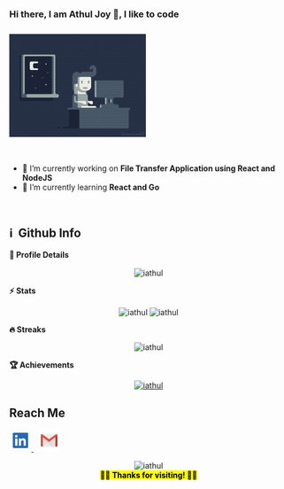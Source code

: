 
### Hi there, I am Athul Joy 👋,  I like to code 

<p align="left" style="padding-top:10px">
  <img src="https://raw.githubusercontent.com/iathul/iathul/master/code.gif" width="49%" height="14%"/>  
</p> </br>

<!-- ### 🔭 I’m a Fullstack Developer  -->

- 🔭 I’m currently working on  **File Transfer Application using React and NodeJS**
- 🌱 I’m currently learning **React and Go**

<br>
<h2>ℹ️ &nbsp;Github Info</h2>
	
  <summary><b>🔎 Profile Details</b></summary>
<p align="center"><img height="180em" src="https://github-profile-summary-cards.vercel.app/api/cards/profile-details?username=iathul&theme=github_dark" alt="iathul" align = "center"/></p>

  <summary><b>⚡ Stats</b></summary>
<p align="center"><img height="180em" src="https://github-readme-stats.vercel.app/api?username=iathul&hide_border=true&count_private=true&show_icons=true&theme=radical" alt="iathul" align = "center"/>
<img height="180em" src="https://github-readme-stats.vercel.app/api/top-langs?username=iathul&show_icons=true&locale=en&layout=compact&hide_border=true&theme=radical" alt="iathul" align = "center"/></p>

 <summary><b>🔥 Streaks</b></summary>
<p align="center"><img src="https://github-readme-streak-stats.herokuapp.com/?user=iathul&theme=black-ice&hide_border=true&stroke=0000&background=0D1117&ring=e05397&fire=e05397&currStreakLabel=e05397" alt="iathul" /></p>

 <summary><b>🏆 Achievements</b></summary>
<p align="center"> <a href="https://github.com/snowwhite-boss"><img src="https://github-profile-trophy.vercel.app/?username=iathul&margin-w=5&theme=radical" alt="iathul" /></a> </p>


<!-- ## GitHub Status <br>

<p align="left">
  <img src="https://github-readme-stats.vercel.app/api?username=iathul"> &nbsp;&nbsp;
  <img src="https://github-readme-stats.vercel.app/api/top-langs/?username=iathul&layout=compact&hide=html" alt="iathul"/>
</p> -->

## Reach Me

<p align="left">
    <a  href="https://in.linkedin.com/in/athul-joy" title="LinkedIn">
        <img src="https://raw.githubusercontent.com/iathul/iathul/master/linkedin.png" width="40" height="40"/>
    </a> &nbsp;
    <a href="mailto: a.athuljoy@gmail.com" title="Gmail">
        <img src="https://raw.githubusercontent.com/iathul/iathul/master/gmail.png" width="40" height="40"/>
    </a>
</p>

<p align="center">
  <!-- <img src="https://raw.githubusercontent.com/arvndvv/arvndvv/master/thumbs-up.gif" width="30%"/></br> -->
  <img src="https://komarev.com/ghpvc/?username=iathul&label=Profile%20views&color=red&style=flat" alt="iathul" /> <br>
  <mark align="center"><b> 👋👋 Thanks for visiting! 👋👋 </b></mark>
</p>

<!-- ![image](https://github.com/iathul/iathul/blob/master/Blog-Gif.gif) -->

<!--
**iathul/iathul** is a ✨ _special_ ✨ repository because its `README.md` (this file) appears on your GitHub profile.

Here are some ideas to get you started:

- 🔭 I’m currently working on ...
- 🌱 I’m currently learning ...
- 👯 I’m looking to collaborate on ...
- 🤔 I’m looking for help with ...
- 💬 Ask me about ...
- 📫 How to reach me: ...
- 😄 Pronouns: ...
- ⚡ Fun fact: ...
-->
